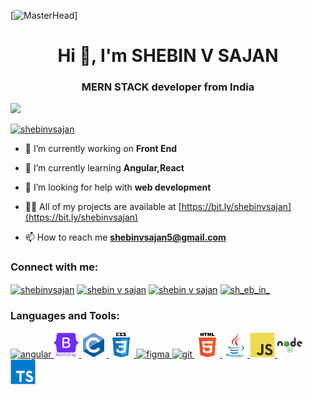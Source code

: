 [![MasterHead](http://propulsive.in/assets/img/service-icon/web.gif)]
<h1 align="center">Hi 👋, I'm SHEBIN V SAJAN</h1>
<h3 align="center">MERN STACK developer from India</h3>

<p align="left"> <img src="https://qph.cf2.quoracdn.net/main-qimg-c7f8b1214b6d3d01b698819c4d677ab3" /> </p>

<p align="left"> <a href="https://twitter.com/shebinvsajan" target="blank"><img src="https://img.shields.io/twitter/follow/shebinvsajan?logo=twitter&style=for-the-badge" alt="shebinvsajan" /></a> </p>

- 🔭 I’m currently working on **Front End**

- 🌱 I’m currently learning **Angular,React**

- 🤝 I’m looking for help with **web development**

- 👨‍💻 All of my projects are available at [https://bit.ly/shebinvsajan](https://bit.ly/shebinvsajan)

- 📫 How to reach me **shebinvsajan5@gmail.com**

<h3 align="left">Connect with me:</h3>
<p align="left">
<a href="https://twitter.com/shebinvsajan" target="blank"><img align="center" src="https://raw.githubusercontent.com/rahuldkjain/github-profile-readme-generator/master/src/images/icons/Social/twitter.svg" alt="shebinvsajan" height="30" width="40" /></a>
<a href="https://linkedin.com/in/shebin v sajan" target="blank"><img align="center" src="https://raw.githubusercontent.com/rahuldkjain/github-profile-readme-generator/master/src/images/icons/Social/linked-in-alt.svg" alt="shebin v sajan" height="30" width="40" /></a>
<a href="https://fb.com/shebin v sajan" target="blank"><img align="center" src="https://raw.githubusercontent.com/rahuldkjain/github-profile-readme-generator/master/src/images/icons/Social/facebook.svg" alt="shebin v sajan" height="30" width="40" /></a>
<a href="https://instagram.com/sh_eb_in_" target="blank"><img align="center" src="https://raw.githubusercontent.com/rahuldkjain/github-profile-readme-generator/master/src/images/icons/Social/instagram.svg" alt="sh_eb_in_" height="30" width="40" /></a>
</p>

<h3 align="left">Languages and Tools:</h3>
<p align="left"> <a href="https://angular.io" target="_blank" rel="noreferrer"> <img src="https://angular.io/assets/images/logos/angular/angular.svg" alt="angular" width="40" height="40"/> </a> <a href="https://getbootstrap.com" target="_blank" rel="noreferrer"> <img src="https://raw.githubusercontent.com/devicons/devicon/master/icons/bootstrap/bootstrap-plain-wordmark.svg" alt="bootstrap" width="40" height="40"/> </a> <a href="https://www.cprogramming.com/" target="_blank" rel="noreferrer"> <img src="https://raw.githubusercontent.com/devicons/devicon/master/icons/c/c-original.svg" alt="c" width="40" height="40"/> </a> <a href="https://www.w3schools.com/css/" target="_blank" rel="noreferrer"> <img src="https://raw.githubusercontent.com/devicons/devicon/master/icons/css3/css3-original-wordmark.svg" alt="css3" width="40" height="40"/> </a> <a href="https://www.figma.com/" target="_blank" rel="noreferrer"> <img src="https://www.vectorlogo.zone/logos/figma/figma-icon.svg" alt="figma" width="40" height="40"/> </a> <a href="https://git-scm.com/" target="_blank" rel="noreferrer"> <img src="https://www.vectorlogo.zone/logos/git-scm/git-scm-icon.svg" alt="git" width="40" height="40"/> </a> <a href="https://www.w3.org/html/" target="_blank" rel="noreferrer"> <img src="https://raw.githubusercontent.com/devicons/devicon/master/icons/html5/html5-original-wordmark.svg" alt="html5" width="40" height="40"/> </a> <a href="https://www.java.com" target="_blank" rel="noreferrer"> <img src="https://raw.githubusercontent.com/devicons/devicon/master/icons/java/java-original.svg" alt="java" width="40" height="40"/> </a> <a href="https://developer.mozilla.org/en-US/docs/Web/JavaScript" target="_blank" rel="noreferrer"> <img src="https://raw.githubusercontent.com/devicons/devicon/master/icons/javascript/javascript-original.svg" alt="javascript" width="40" height="40"/> </a> <a href="https://nodejs.org" target="_blank" rel="noreferrer"> <img src="https://raw.githubusercontent.com/devicons/devicon/master/icons/nodejs/nodejs-original-wordmark.svg" alt="nodejs" width="40" height="40"/> </a> <a href="https://www.typescriptlang.org/" target="_blank" rel="noreferrer"> <img src="https://raw.githubusercontent.com/devicons/devicon/master/icons/typescript/typescript-original.svg" alt="typescript" width="40" height="40"/> </a> </p>


